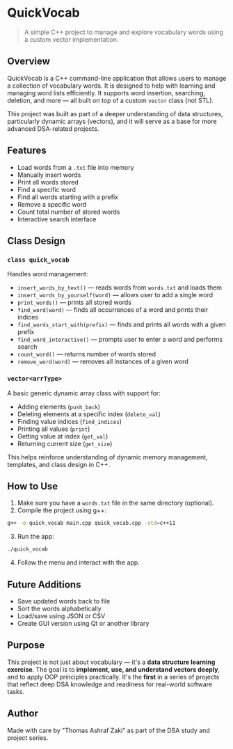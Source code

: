 
# QuickVocab

> A simple C++ project to manage and explore vocabulary words using a custom vector implementation.

##  Overview

QuickVocab is a C++ command-line application that allows users to manage a collection of vocabulary words. It is designed to help with learning and managing word lists efficiently. It supports word insertion, searching, deletion, and more — all built on top of a custom `vector` class (not STL).

This project was built as part of a deeper understanding of data structures, particularly dynamic arrays (vectors), and it will serve as a base for more advanced DSA-related projects.

##  Features

- Load words from a `.txt` file into memory
- Manually insert words
- Print all words stored
- Find a specific word
- Find all words starting with a prefix
- Remove a specific word
- Count total number of stored words
- Interactive search interface

##  Class Design

### `class quick_vocab`

Handles word management:

- `insert_words_by_text()` — reads words from `words.txt` and loads them
- `insert_words_by_yourself(word)` — allows user to add a single word
- `print_words()` — prints all stored words
- `find_word(word)` — finds all occurrences of a word and prints their indices
- `find_words_start_with(prefix)` — finds and prints all words with a given prefix
- `find_word_interactive()` — prompts user to enter a word and performs search
- `count_word()` — returns number of words stored
- `remove_word(word)` — removes all instances of a given word

### `vector<arrType>`

A basic generic dynamic array class with support for:

- Adding elements (`push_back`)
- Deleting elements at a specific index (`delete_val`)
- Finding value indices (`find_indices`)
- Printing all values (`print`)
- Getting value at index (`get_val`)
- Returning current size (`get_size`)

This helps reinforce understanding of dynamic memory management, templates, and class design in C++.

##  How to Use

1. Make sure you have a `words.txt` file in the same directory (optional).
2. Compile the project using g++:

```bash
g++ -o quick_vocab main.cpp quick_vocab.cpp -std=c++11
```

3. Run the app:

```bash
./quick_vocab
```

4. Follow the menu and interact with the app.

##  Future Additions

- Save updated words back to file
- Sort the words alphabetically
- Load/save using JSON or CSV
- Create GUI version using Qt or another library

##  Purpose

This project is not just about vocabulary — it's a **data structure learning exercise**. The goal is to **implement, use, and understand vectors deeply**, and to apply OOP principles practically. It's the **first** in a series of projects that reflect deep DSA knowledge and readiness for real-world software tasks.

##  Author

Made with care by "Thomas Ashraf Zaki" as part of the DSA study and project series.

